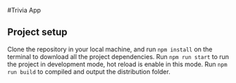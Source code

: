 #Trivia App
## Project setup
Clone the repository in your local machine, and run `npm install` on the terminal to download all the project dependencies.
Run `npm run start` to run the project in development mode, hot reload is enable in this mode.
Run `npm run build` to compiled and output the distribution folder. 
